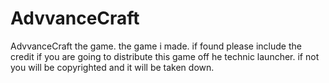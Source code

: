 # AdvvanceCraft
AdvvanceCraft the game. the game i made.
if found please include the credit if you are going to distribute this game off he technic launcher.
if not you will be copyrighted and it will be taken down.

